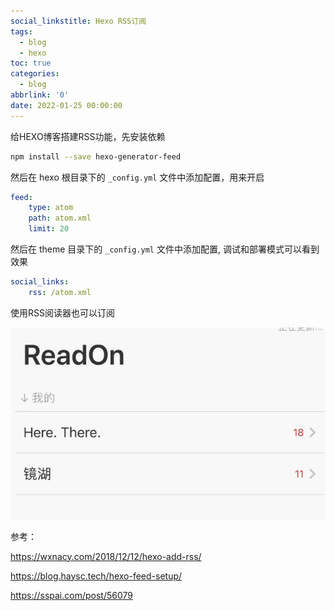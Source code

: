 ```yaml
---
social_linkstitle: Hexo RSS订阅
tags:
  - blog
  - hexo
toc: true
categories:
  - blog
abbrlink: '0'
date: 2022-01-25 00:00:00
---
```



给HEXO博客搭建RSS功能，先安装依赖

```bash
npm install --save hexo-generator-feed
```

<!--more-->



然后在 hexo 根目录下的 `_config.yml` 文件中添加配置，用来开启

```yaml
feed:
    type: atom
    path: atom.xml
    limit: 20
```

然后在 theme 目录下的 `_config.yml` 文件中添加配置, 调试和部署模式可以看到效果

```yaml
social_links:
	rss: /atom.xml
```



使用RSS阅读器也可以订阅

![](https://raw.githubusercontent.com/Xu-Hardy/image-host/master/20230125145832.png)

参考：

https://wxnacy.com/2018/12/12/hexo-add-rss/

https://blog.haysc.tech/hexo-feed-setup/

https://sspai.com/post/56079

